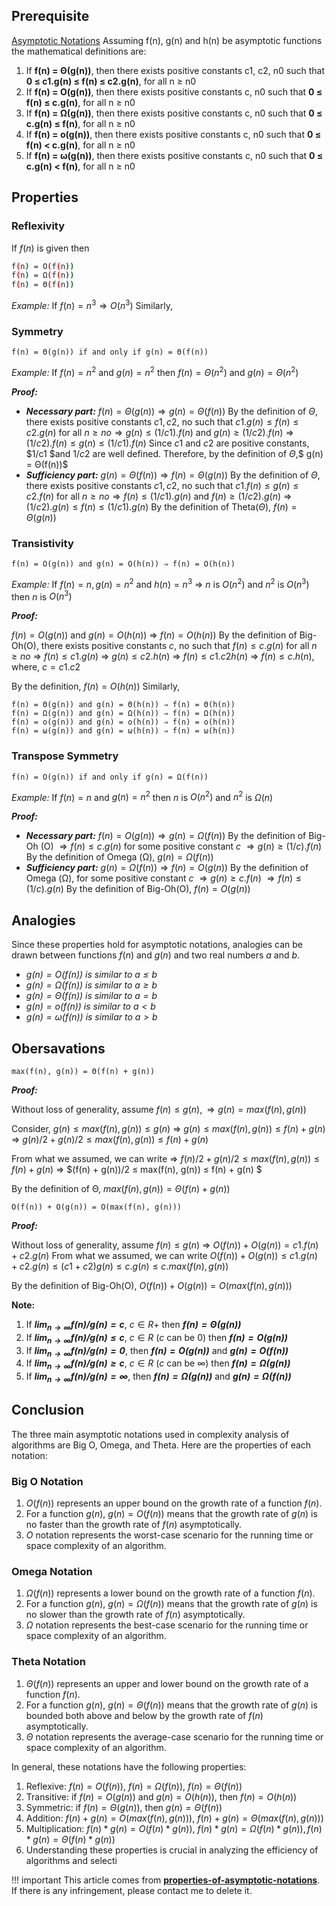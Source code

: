 ## Prerequisite

 [Asymptotic Notations](https://www.geeksforgeeks.org/analysis-of-algorithms-set-3asymptotic-notations/) Assuming f(n), g(n) and h(n) be asymptotic functions the mathematical definitions are:

1. If **f(n) = Θ(g(n))**, then there exists positive constants c1, c2, n0 such that **0 ≤ c1.g(n) ≤ f(n) ≤ c2.g(n)**, for all n ≥ n0
2. If **f(n) = O(g(n))**, then there exists positive constants c, n0 such that **0 ≤ f(n) ≤ c.g(n)**, for all n ≥ n0
3. If **f(n) = Ω(g(n))**, then there exists positive constants c, n0 such that **0 ≤ c.g(n) ≤ f(n)**, for all n ≥ n0
4. If **f(n) = o(g(n))**, then there exists positive constants c, n0 such that **0 ≤ f(n) < c.g(n)**, for all n ≥ n0
5. If **f(n) = ω(g(n))**, then there exists positive constants c, n0 such that **0 ≤ c.g(n) < f(n)**, for all n ≥ n0



## Properties

### Reflexivity

If $f(n)$ is given then

```bash
f(n) = O(f(n))
f(n) = Ω(f(n)) 
f(n) = Θ(f(n)) 
```

*Example:* If $f(n) = n^3 ⇒ O(n^3)$ Similarly,

### Symmetry

```
f(n) = Θ(g(n)) if and only if g(n) = Θ(f(n))
```

*Example:* If $f(n) = n^2$ and $g(n) = n^2$ then $f(n) = Θ(n^2)$ and $g(n) = Θ(n^2)$

***Proof:***

- ***Necessary part:*** $f(n) = Θ(g(n)) ⇒ g(n) = Θ(f(n))$ By the definition of $Θ$, there exists positive constants $c1, c2$, no such that $c1.g(n) ≤ f(n) ≤ c2.g(n)$ for all $n ≥ no ⇒ g(n) ≤ (1/c1).f(n)$  and $g(n) ≥ (1/c2).f(n)$ $⇒$  $(1/c2).f(n) ≤ g(n) ≤ (1/c1).f(n)$ Since $c1$ and $c2$ are positive constants, $1/c1 $and $1/c2$ are well defined. Therefore, by the definition of $Θ$,$ g(n) = Θ(f(n))$
- ***Sufficiency part:*** $g(n) = Θ(f(n)) ⇒ f(n) = Θ(g(n))$ By the definition of $Θ$, there exists positive constants $c1, c2$, no such that $c1.f(n) ≤ g(n) ≤ c2.f(n)$ for all $n ≥ no ⇒ f(n) ≤ (1/c1).g(n)$ and $f(n) ≥ (1/c2).g(n)$ $⇒$ $(1/c2).g(n) ≤ f(n) ≤ (1/c1).g(n)$ By the definition of Theta($Θ$), $f(n) = Θ(g(n))$



### Transistivity

```
f(n) = O(g(n)) and g(n) = O(h(n)) ⇒ f(n) = O(h(n))
```

*Example:* If $f(n) = n, g(n) = n^2$ and $h(n) = n^3$ $⇒$ $n$ is $O(n^2)$ and $n^2$ is $O(n^3)$ then $n$ is $O(n^3)$ 

***Proof:***

$f(n) = O(g(n))$ and $g(n) = O(h(n))$ $⇒$ $f(n) = O(h(n))$ By the definition of Big-Oh(O), there exists positive constants $c$, no such that $f(n) ≤ c.g(n)$ for all $n ≥ no$ $⇒$  $f(n) ≤ c1.g(n)$ $⇒$ $g(n) ≤ c2.h(n)$ $⇒$ $f(n) ≤ c1.c2h(n)$ $⇒$ $f(n) ≤ c.h(n)$, where, $c = c1.c2$ 

By the definition, $f(n) = O(h(n))$ Similarly, 

```
f(n) = Θ(g(n)) and g(n) = Θ(h(n)) ⇒ f(n) = Θ(h(n))
f(n) = Ω(g(n)) and g(n) = Ω(h(n)) ⇒ f(n) = Ω(h(n))
f(n) = o(g(n)) and g(n) = o(h(n)) ⇒ f(n) = o(h(n))
f(n) = ω(g(n)) and g(n) = ω(h(n)) ⇒ f(n) = ω(h(n))
```

### Transpose Symmetry

```
f(n) = O(g(n)) if and only if g(n) = Ω(f(n))
```

*Example:* If $f(n) = n$ and $g(n) = n^2$ then $n$ is $O(n^2)$ and $n^2$ is $Ω(n)$ 

***Proof:***

- ***Necessary part:*** $f(n) = O(g(n)) ⇒ g(n) = Ω(f(n))$ By the definition of Big-Oh (O) $⇒ f(n) ≤ c.g(n)$ for some positive constant $c$ $⇒ g(n) ≥ (1/c).f(n)$ By the definition of Omega (Ω), $g(n) = Ω(f(n))$
- ***Sufficiency part:*** $g(n) = Ω(f(n)) ⇒ f(n) = O(g(n))$ By the definition of Omega (Ω), for some positive constant $c$ $⇒ g(n) ≥ c.f(n)$ $⇒ f(n) ≤ (1/c).g(n)$ By the definition of Big-Oh(O), $f(n) = O(g(n))$

## Analogies

Since these properties hold for asymptotic notations, analogies can be drawn between functions $f(n)$ and $g(n)$ and two real numbers $a$ and $b$.

- *$g(n) = O(f(n))$ is similar to $a ≤ b$*
- *$g(n) = Ω(f(n))$ is similar to $a ≥ b$*
- *$g(n) = Θ(f(n))$ is similar to $a = b$*
- *$g(n) = o(f(n))$ is similar to $a < b$*
- *$g(n) = ω(f(n))$ is similar to $a > b$*

## Obersavations

```
max(f(n), g(n)) = Θ(f(n) + g(n)) 
```

***Proof:***

Without loss of generality, assume $f(n) ≤ g(n), ⇒ g(n) = max(f(n), g(n))$  

Consider, $g(n) ≤ max(f(n), g(n)) ≤ g(n)$ $⇒$ $g(n) ≤ max(f(n), g(n)) ≤ f(n) + g(n)$ $⇒$ $g(n)/2 + g(n)/2 ≤ max(f(n), g(n)) ≤ f(n) + g(n)$  

From what we assumed, we can write $⇒$ $f(n)/2 + g(n)/2 ≤ max(f(n), g(n)) ≤ f(n) + g(n)$ $⇒$ $(f(n) + g(n))/2 ≤ max(f(n), g(n)) ≤ f(n) + g(n) $

By the definition of Θ, $max(f(n), g(n)) = Θ(f(n) + g(n))$ 



```
O(f(n)) + O(g(n)) = O(max(f(n), g(n)))
```

***Proof:*** 

Without loss of generality, assume $f(n) ≤ g(n)$ $⇒$  $O(f(n)) + O(g(n)) = c1.f(n) + c2.g(n)$ From what we assumed, we can write $O(f(n)) + O(g(n)) ≤ c1.g(n) + c2.g(n) ≤ (c1 + c2) g(n) ≤ c.g(n) ≤ c.max(f(n), g(n))$ 

By the definition of Big-Oh(O), $O(f(n)) + O(g(n)) = O(max(f(n), g(n)))$

**Note:**

1. If ***$\lim_{n\rightarrow \infty} f(n)/g(n) = c$***, $c ∈ R+$ then ***$f(n) = Θ(g(n))$***
2. If ***$\lim_{n\rightarrow \infty} f(n)/g(n) ≤ c$***, $c ∈ R$ ($c$ can be $0$) then ***$f(n) = O(g(n))$***
3. If ***$\lim_{n\rightarrow \infty} f(n)/g(n) = 0$***, then ***$f(n) = O(g(n))$*** and ***$g(n) = O(f(n))$***
4. If ***$\lim_{n\rightarrow \infty} f(n)/g(n) ≥ c$***, $c ∈ R$ ($c$ can be $\infty$) then ***$f(n) = Ω(g(n))$***
5. If ***$\lim_{n\rightarrow \infty} f(n)/g(n) = \infty$***, then ***$f(n) = Ω(g(n))$*** and ***$g(n) = Ω(f(n))$***

## Conclusion

The three main asymptotic notations used in complexity analysis of algorithms are Big O, Omega, and Theta. Here are the properties of each notation:

### Big O Notation

1. $O(f(n))$ represents an upper bound on the growth rate of a function $f(n)$.
2. For a function $g(n)$, $g(n) = O(f(n))$ means that the growth rate of $g(n)$ is no faster than the growth rate of $f(n)$ asymptotically.
3. $O$ notation represents the worst-case scenario for the running time or space complexity of an algorithm.

### Omega Notation

1. $Ω(f(n))$ represents a lower bound on the growth rate of a function $f(n)$.
2. For a function $g(n)$, $g(n) = Ω(f(n))$ means that the growth rate of $g(n)$ is no slower than the growth rate of $f(n)$ asymptotically.
3. $Ω$ notation represents the best-case scenario for the running time or space complexity of an algorithm.

### Theta Notation

1. $Θ(f(n))$ represents an upper and lower bound on the growth rate of a function $f(n)$.
2. For a function $g(n)$, $g(n) = Θ(f(n))$ means that the growth rate of $g(n)$ is bounded both above and below by the growth rate of $f(n)$ asymptotically.
3. $Θ$ notation represents the average-case scenario for the running time or space complexity of an algorithm.

In general, these notations have the following properties:

1. Reflexive: $f(n) = O(f(n))$, $f(n) = Ω(f(n))$, $f(n) = Θ(f(n))$
2. Transitive: if $f(n) = O(g(n))$ and $g(n) = O(h(n))$, then $f(n) = O(h(n))$
3. Symmetric: if $f(n) = Θ(g(n))$, then $g(n) = Θ(f(n))$
4. Addition: $f(n) + g(n) = O(max(f(n), g(n)))$, $f(n) + g(n) = Θ(max(f(n), g(n)))$
5. Multiplication: $f(n) * g(n) = O(f(n) * g(n))$, $f(n) * g(n) = Ω(f(n) * g(n)), f(n) * g(n) = Θ(f(n) * g(n))$
6. Understanding these properties is crucial in analyzing the efficiency of algorithms and selecti



!!! important 
    This article comes from **[properties-of-asymptotic-notations](https://www.geeksforgeeks.org/properties-of-asymptotic-notations/)**. If there is any infringement, please contact me to delete it.


